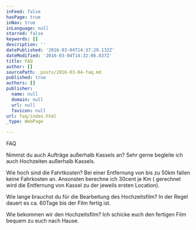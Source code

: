 ```yaml
---
inFeed: false
hasPage: true
inNav: true
inLanguage: null
starred: false
keywords: []
description: ''
datePublished: '2016-03-04T14:37:29.132Z'
dateModified: '2016-03-04T14:32:06.837Z'
title: FAQ
author: []
sourcePath: _posts/2016-03-04-faq.md
published: true
authors: []
publisher:
  name: null
  domain: null
  url: null
  favicon: null
url: faq/index.html
_type: WebPage

---
```

FAQ

Nimmst du auch Aufträge außerhalb Kassels an?                                                       Sehr gerne begleite ich auch Hochzeiten außerhalb Kassels. 

Wie hoch sind die Fahrtkosten?                                                                                            Bei einer Entfernung von bis zu 50km fallen keine Fahrkosten an. Ansonsten berechne ich 30cent je Km ( gerechnet wird die Entfernung von Kassel zu der jeweils ersten Location).

Wie lange brauchst du für die Bearbeitung des Hochzeitsfilm?                          In der Regel dauert es ca. 60Tage bis der Film fertig ist.

Wie bekommen wir den Hochzeitsfilm?                                                                          Ich schicke euch den fertigen Film bequem zu euch nach Hause.